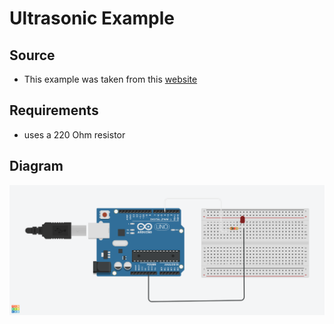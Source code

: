 # Ultrasonic Example

## Source
* This example was taken from this [website](https://www.arduino.cc/en/Tutorial/BuiltInExamples/Blink)

## Requirements
* uses a 220 Ohm resistor

## Diagram
![Alt text](led_light.png?raw=true "Title") 
